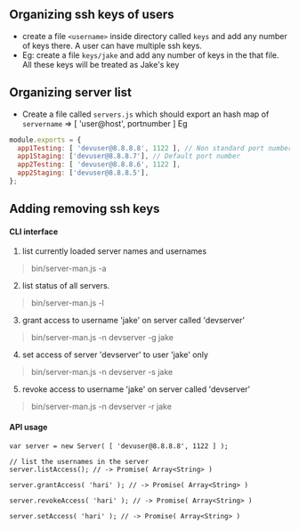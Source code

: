 
## Organizing ssh keys of users

* create a file `<username>` inside directory called `keys` and add any number of keys there. A user can have multiple ssh keys.
* Eg: create a file `keys/jake` and add any number of keys in the that file. All these keys will  be treated as Jake's key

## Organizing server list

* Create a file called `servers.js` which should export an hash map of `servername` => [ 'user@host', portnumber ]
Eg
```javascript
module.exports = {
  app1Testing: [ 'devuser@8.8.8.8', 1122 ], // Non standard port number
  app1Staging: ['devuser@8.8.8.7'], // Default port number
  app2Testing: [ 'devuser@8.8.8.6', 1122 ],
  app2Staging: ['devuser@8.8.8.5'],
};
```


## Adding removing ssh keys

#### CLI interface
1. list currently loaded server names and usernames
  > bin/server-man.js -a
2. list status of all servers.
  > bin/server-man.js -l
3. grant access to username 'jake' on server called 'devserver'
  > bin/server-man.js -n devserver -g jake
4. set access of server 'devserver' to user 'jake' only
  > bin/server-man.js -n devserver -s jake
5. revoke access to username 'jake' on server called 'devserver'
  > bin/server-man.js -n devserver -r jake


#### API usage
```
var server = new Server( [ 'devuser@8.8.8.8', 1122 ] );

// list the usernames in the server
server.listAccess(); // -> Promise( Array<String> )

server.grantAccess( 'hari' ); // -> Promise( Array<String> )

server.revokeAccess( 'hari' ); // -> Promise( Array<String> )

server.setAccess( 'hari' ); // -> Promise( Array<String> )

```
